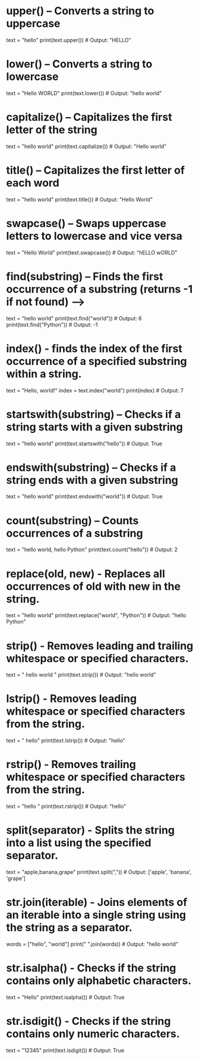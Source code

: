 # upper() – Converts a string to uppercase

<!-- Example -->

text = "hello"
print(text.upper())  # Output: "HELLO"

# lower() – Converts a string to lowercase

<!-- Example -->

text = "Hello WORLD"
print(text.lower())  # Output: "hello world"

# capitalize() – Capitalizes the first letter of the string

<!-- Example -->

text = "hello world"
print(text.capitalize())  # Output: "Hello world"

# title() – Capitalizes the first letter of each word

<!-- Example -->

text = "hello world"
print(text.title())  # Output: "Hello World"

# swapcase() – Swaps uppercase letters to lowercase and vice versa

<!-- Example -->

text = "Hello World"
print(text.swapcase())  # Output: "hELLO wORLD"

# find(substring) – Finds the first occurrence of a substring (returns -1 if not found) -->
 
 <!-- Example -->

text = "hello world"
print(text.find("world"))  # Output: 6
print(text.find("Python"))  # Output: -1

# index() - finds the index of the first occurrence of a specified substring within a string.

<!-- Example -->

text = "Hello, world!"
index = text.index("world")
print(index)  # Output: 7

# startswith(substring) – Checks if a string starts with a given substring

<!-- Example -->

text = "hello world"
print(text.startswith("hello"))  # Output: True

# endswith(substring) – Checks if a string ends with a given substring

<!-- Example -->

text = "hello world"
print(text.endswith("world"))  # Output: True

# count(substring) – Counts occurrences of a substring

<!-- Example -->

text = "hello world, hello Python"
print(text.count("hello"))  # Output: 2

# replace(old, new) - Replaces all occurrences of old with new in the string.

<!-- Example -->

text = "hello world"
print(text.replace("world", "Python"))  # Output: "hello Python"

# strip() - Removes leading and trailing whitespace or specified characters.

<!-- Example -->

text = "   hello world   "
print(text.strip())  # Output: "hello world"

# lstrip() - Removes leading whitespace or specified characters from the string.

<!-- Example -->

text = "   hello"
print(text.lstrip())  # Output: "hello"

# rstrip() - Removes trailing whitespace or specified characters from the string.

<!-- Example -->

text = "hello   "
print(text.rstrip())  # Output: "hello"

# split(separator) - Splits the string into a list using the specified separator.

<!-- Example -->

text = "apple,banana,grape"
print(text.split(","))  # Output: ['apple', 'banana', 'grape']

# str.join(iterable) - Joins elements of an iterable into a single string using the string as a separator.

<!-- Example -->

words = ["hello", "world"]
print(" ".join(words))  # Output: "hello world"

# str.isalpha() - Checks if the string contains only alphabetic characters.

<!-- Example -->

text = "Hello"
print(text.isalpha())  # Output: True

# str.isdigit() - Checks if the string contains only numeric characters.

<!-- Example -->

text = "12345"
print(text.isdigit())  # Output: True
